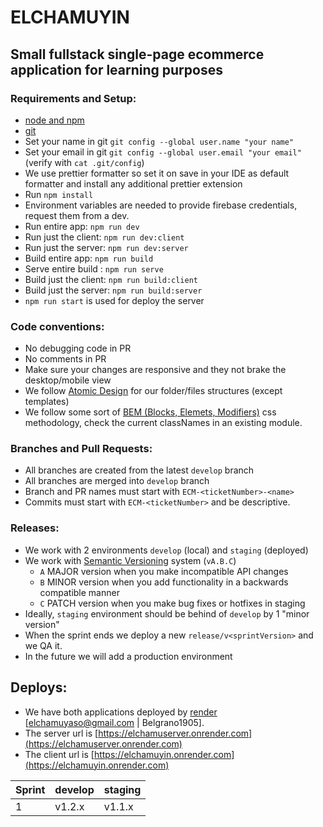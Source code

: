 # ELCHAMUYIN

## Small fullstack single-page ecommerce application for learning purposes

### **Requirements and Setup:**

- [node and npm](https://nodejs.org/)
- [git](https://git-scm.com/)
- Set your name in git `git config --global user.name "your name"`
- Set your email in git `git config --global user.email "your email"` (verify with `cat .git/config`)
- We use prettier formatter so set it on save in your IDE as default formatter and install any additional prettier extension
- Run `npm install`
- Environment variables are needed to provide firebase credentials, request them from a dev.
- Run entire app: `npm run dev`
- Run just the client: `npm run dev:client`
- Run just the server: `npm run dev:server`
- Build entire app: `npm run build`
- Serve entire build : `npm run serve`
- Build just the client: `npm run build:client`
- Build just the server: `npm run build:server`
- `npm run start` is used for deploy the server

### **Code conventions:**

- No debugging code in PR
- No comments in PR
- Make sure your changes are responsive and they not brake the desktop/mobile view
- We follow [Atomic Design](https://atomicdesign.bradfrost.com/table-of-contents/) for our folder/files structures (except templates)
- We follow some sort of [BEM (Blocks, Elemets, Modifiers)](https://getbem.com/introduction/) css methodology, check the current classNames in an existing module.

### **Branches and Pull Requests**:

- All branches are created from the latest `develop` branch
- All branches are merged into `develop` branch
- Branch and PR names must start with `ECM-<ticketNumber>-<name>`
- Commits must start with `ECM-<ticketNumber>` and be descriptive.

### **Releases**:

- We work with 2 environments `develop` (local) and `staging` (deployed)
- We work with [Semantic Versioning](https://semver.org/#semantic-versioning-200) system (`vA.B.C`)
  - `A` MAJOR version when you make incompatible API changes
  - `B` MINOR version when you add functionality in a backwards compatible manner
  - `C` PATCH version when you make bug fixes or hotfixes in staging
- Ideally, `staging` environment should be behind of `develop` by 1 "minor version"
- When the sprint ends we deploy a new `release/v<sprintVersion>` and we QA it.
- In the future we will add a production environment

## **Deploys**:

- We have both applications deployed by [render](https://dashboard.render.com/) [elchamuyaso@gmail.com | Belgrano1905].
- The server url is [https://elchamuserver.onrender.com](https://elchamuserver.onrender.com)
- The client url is [https://elchamuyin.onrender.com](https://elchamuyin.onrender.com)

| Sprint | develop | staging |
| ------ | ------- | ------- |
| 1      | v1.2.x  | v1.1.x  |
